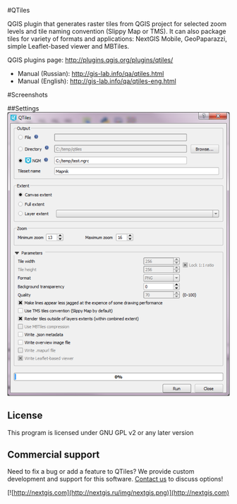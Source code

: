 #QTiles

QGIS plugin that generates raster tiles from QGIS project for selected zoom levels and tile naming convention (Slippy Map or TMS). It can also package tiles for variety of formats and applications: NextGIS Mobile, GeoPaparazzi, simple Leaflet-based viewer and MBTiles.

QGIS plugins page: http://plugins.qgis.org/plugins/qtiles/

* Manual (Russian): http://gis-lab.info/qa/qtiles.html
* Manual (English): http://gis-lab.info/qa/qtiles-eng.html

#Screenshots

##Settings
![Example1](/img/example1.png)

License
-------------
This program is licensed under GNU GPL v2 or any later version

Commercial support
----------
Need to fix a bug or add a feature to QTiles? We provide custom development and support for this software. [Contact us](http://nextgis.ru/en/contact/) to discuss options!

[![http://nextgis.com](http://nextgis.ru/img/nextgis.png)](http://nextgis.com)
